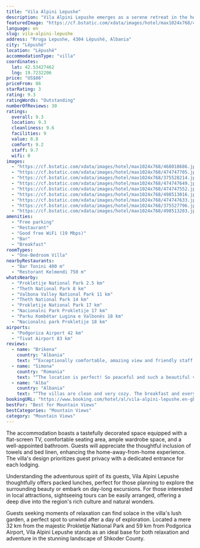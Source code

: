 ```yaml
---
title: "Vila Alpini Lepushe"
description: "Vila Alpini Lepushe emerges as a serene retreat in the heart of Lëpushë, located within the picturesque Shkoder County."
featuredImage: "https://cf.bstatic.com/xdata/images/hotel/max1024x768/468018686.jpg?k=b8f8ffa46a5c59fb63b14b5111d796d859330a06cbda922b868db2bacf80d965&o=&hp=1"
language: en
slug: vila-alpini-lepushe
address: "Rruga Lepushe, 4304 Lëpushë, Albania"
city: "Lëpushë"
location: "Lëpushë"
accommodationType: "villa"
coordinates:
  lat: 42.53427462
  lng: 19.7232206
price: "US$86"
priceFrom: 86
starRating: 3
rating: 9.3
ratingWords: "Outstanding"
numberOfReviews: 30
ratings:
  overall: 9.3
  location: 9.3
  cleanliness: 9.6
  facilities: 9
  value: 8.8
  comfort: 9.2
  staff: 9.7
  wifi: 0
images:
  - "https://cf.bstatic.com/xdata/images/hotel/max1024x768/468018686.jpg?k=b8f8ffa46a5c59fb63b14b5111d796d859330a06cbda922b868db2bacf80d965&o=&hp=1"
  - "https://cf.bstatic.com/xdata/images/hotel/max1024x768/474747705.jpg?k=7663835a24063da2cc8e2d8c7526e8cf26ba7657ebc695bf86a77467df1749a6&o=&hp=1"
  - "https://cf.bstatic.com/xdata/images/hotel/max1024x768/375528214.jpg?k=0b423257aa46d61ef1aea70c053d5aa67429d1abced883988fa79bf22e5aa24b&o=&hp=1"
  - "https://cf.bstatic.com/xdata/images/hotel/max1024x768/474747649.jpg?k=3fdeebd80e93a4f1bc67b3d5e644de71385a992a043eb4f5aa0e64430a98b1fe&o=&hp=1"
  - "https://cf.bstatic.com/xdata/images/hotel/max1024x768/474747552.jpg?k=a3485a724a0b988efa764e55dee44117e9494458546d793075a49a856b60830b&o=&hp=1"
  - "https://cf.bstatic.com/xdata/images/hotel/max1024x768/498513016.jpg?k=d2a809f2ddae76d07e313614aa0f86df84918b50ed1fb51a21d6df783b2c1a84&o=&hp=1"
  - "https://cf.bstatic.com/xdata/images/hotel/max1024x768/474747633.jpg?k=1436db7c611d34b494dd8709ceabd7e4a62379c6e5b9b51acd1aeaab60b33e69&o=&hp=1"
  - "https://cf.bstatic.com/xdata/images/hotel/max1024x768/375527796.jpg?k=085fe728679d51dd713147806342a624864489834e12b4e3baf4f7741253cb34&o=&hp=1"
  - "https://cf.bstatic.com/xdata/images/hotel/max1024x768/498513203.jpg?k=22b3659ed64efe6f794ae5193c88b674ca29d1288d5f820cf9f1067cfa68b57e&o=&hp=1"
amenities:
  - "Free parking"
  - "Restaurant"
  - "Good free WiFi (19 Mbps)"
  - "Bar"
  - "Breakfast"
roomTypes:
  - "One-Bedroom Villa"
nearbyRestaurants:
  - "Bar Tonini 400 m"
  - "Restorant Kelmendi 750 m"
whatsNearby:
  - "Prokletije National Park 2.5 km"
  - "Theth National Park 8 km"
  - "Valbona Valley National Park 11 km"
  - "Theth National Park 14 km"
  - "Prokletije National Park 17 km"
  - "Nacionalni Park Prokletije 17 km"
  - "Parku Kombëtar Lugina e Valbonës 18 km"
  - "Nacionalni park Prokletije 18 km"
airports:
  - "Podgorica Airport 42 km"
  - "Tivat Airport 83 km"
reviews:
  - name: "Brikena"
    country: "Albania"
    text: "“Exceptionally comfortable, amazing view and friendly staff!”"
  - name: "Simona"
    country: "Romania"
    text: "“The location is perfect! So peaceful and such a beautiful view. The food was delicious (home-made!!)”"
  - name: "Alba"
    country: "Albania"
    text: "“The villas are clean and very cozy. The breakfast and every other meal is amazing as all of the products are local and you can actually enjoy traditional and fresh food. The owners are very friendly and helpful.”"
bookingURL: "https://www.booking.com/hotel/al/vila-alpini-lepushe.en-gb.html?aid=8035640"
bestFor: "Best for Mountain Views"
bestCategories: "Mountain Views"
category: "Mountain Views"
---
```


The accommodation boasts a tastefully decorated space equipped with a flat-screen TV, comfortable seating area, ample wardrobe space, and a well-appointed bathroom. Guests will appreciate the thoughtful inclusion of towels and bed linen, enhancing the home-away-from-home experience. The villa's design prioritizes guest privacy with a dedicated entrance for each lodging.

Understanding the adventurous spirit of its guests, Vila Alpini Lepushe thoughtfully offers packed lunches, perfect for those planning to explore the surrounding beauty or embark on day-long excursions. For those interested in local attractions, sightseeing tours can be easily arranged, offering a deep dive into the region's rich culture and natural wonders.

Guests seeking moments of relaxation can find solace in the villa's lush garden, a perfect spot to unwind after a day of exploration. Located a mere 32 km from the majestic Prokletije National Park and 59 km from Podgorica Airport, Vila Alpini Lepushe stands as an ideal base for both relaxation and adventure in the stunning landscape of Shkoder County.